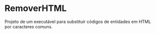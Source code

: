 # RemoverHTML
Projeto de um executável para substituir códigos de entidades em HTML por caracteres comuns.
